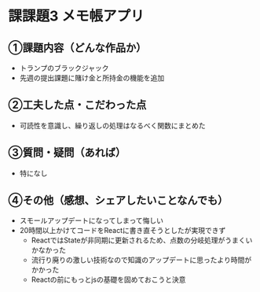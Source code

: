 # 課課題3 メモ帳アプリ

## ①課題内容（どんな作品か）
- トランプのブラックジャック
- 先週の提出課題に賭け金と所持金の機能を追加

## ②工夫した点・こだわった点
- 可読性を意識し、繰り返しの処理はなるべく関数にまとめた

## ③質問・疑問（あれば）
- 特になし

## ④その他（感想、シェアしたいことなんでも）
- スモールアップデートになってしまって悔しい
- 20時間以上かけてコードをReactに書き直そうとしたが実現できず
  - ReactではStateが非同期に更新されるため、点数の分岐処理がうまくいかなかった
  - 流行り廃りの激しい技術なので知識のアップデートに思ったより時間がかかった
  - Reactの前にもっとjsの基礎を固めておこうと決意
